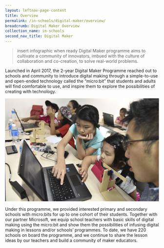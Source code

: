 ```yaml
---
layout: leftnav-page-content
title: Overview
permalink: /in-schools/digital-maker/overview/
breadcrumb: Digital Maker Overview
collection_name: in-schools
second_nav_title: Digital Maker
---
```

> insert infographic when ready
Digital Maker programme aims to cultivate a community of innovators, imbued with the culture of collaboration and co-creation, to solve real-world problems. 

Launched in April 2017, the 2-year Digital Maker Programme reached out to schools and community to introduce digital making through a simple-to-use and open-ended technology called the “micro:bit” that students and adults will find comfortable to use, and inspire them to explore the possibilities of creating with technology. 

![digital maker overview image](/images/in-schools/digital-maker/overview/digital-maker-overview.jpg)

Under this programme, we provided interested primary and secondary schools with micro:bits for up to one cohort of their students. Together with our partner Microsoft, we equip school teachers with basic skills of digital making using the micro:bit and show them the possibilities of infusing digital making in lessons and/or schools’ programmes.  To date, we have 220 schools on board the programme, and we continue to share the lesson ideas by our teachers and build a community of maker educators.

